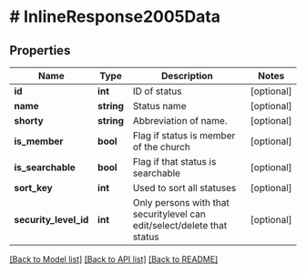 # # InlineResponse2005Data

## Properties

Name | Type | Description | Notes
------------ | ------------- | ------------- | -------------
**id** | **int** | ID of status | [optional]
**name** | **string** | Status name | [optional]
**shorty** | **string** | Abbreviation of name. | [optional]
**is_member** | **bool** | Flag if status is member of the church | [optional]
**is_searchable** | **bool** | Flag if that status is searchable | [optional]
**sort_key** | **int** | Used to sort all statuses | [optional]
**security_level_id** | **int** | Only persons with that securitylevel can edit/select/delete that status | [optional]

[[Back to Model list]](../../README.md#models) [[Back to API list]](../../README.md#endpoints) [[Back to README]](../../README.md)
